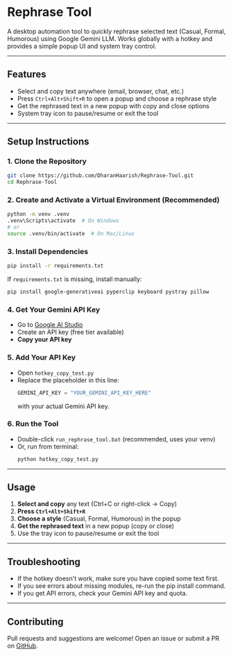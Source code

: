 # Rephrase Tool

A desktop automation tool to quickly rephrase selected text (Casual, Formal, Humorous) using Google Gemini LLM. Works globally with a hotkey and provides a simple popup UI and system tray control.

---

## Features
- Select and copy text anywhere (email, browser, chat, etc.)
- Press `Ctrl+Alt+Shift+R` to open a popup and choose a rephrase style
- Get the rephrased text in a new popup with copy and close options
- System tray icon to pause/resume or exit the tool

---

## Setup Instructions

### 1. Clone the Repository
```sh
git clone https://github.com/DharanHaarish/Rephrase-Tool.git
cd Rephrase-Tool
```

### 2. Create and Activate a Virtual Environment (Recommended)
```sh
python -m venv .venv
.venv\Scripts\activate  # On Windows
# or
source .venv/bin/activate  # On Mac/Linux
```

### 3. Install Dependencies
```sh
pip install -r requirements.txt
```

If `requirements.txt` is missing, install manually:
```sh
pip install google-generativeai pyperclip keyboard pystray pillow
```

### 4. Get Your Gemini API Key
- Go to [Google AI Studio](https://aistudio.google.com/app/apikey)
- Create an API key (free tier available)
- **Copy your API key**

### 5. Add Your API Key
- Open `hotkey_copy_test.py`
- Replace the placeholder in this line:
  ```python
  GEMINI_API_KEY = "YOUR_GEMINI_API_KEY_HERE"
  ```
  with your actual Gemini API key.

### 6. Run the Tool
- Double-click `run_rephrase_tool.bat` (recommended, uses your venv)
- Or, run from terminal:
  ```sh
  python hotkey_copy_test.py
  ```

---

## Usage
1. **Select and copy** any text (Ctrl+C or right-click → Copy)
2. **Press `Ctrl+Alt+Shift+R`**
3. **Choose a style** (Casual, Formal, Humorous) in the popup
4. **Get the rephrased text** in a new popup (copy or close)
5. Use the tray icon to pause/resume or exit the tool

---

## Troubleshooting
- If the hotkey doesn't work, make sure you have copied some text first.
- If you see errors about missing modules, re-run the pip install command.
- If you get API errors, check your Gemini API key and quota.

---

## Contributing
Pull requests and suggestions are welcome! Open an issue or submit a PR on [GitHub](https://github.com/DharanHaarish/Rephrase-Tool).
